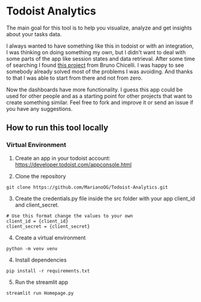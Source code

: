 # Todoist Analytics

The main goal for this tool is to help you visualize, analyze and get insights about your tasks data.

I always wanted to have something like this in todoist or with an integration, I was thinking on doing something my own,
but I didn't want to deal with some parts of the app like session states and data retrieval. 
After some time of searching I found [this project](https://github.com/brunorosilva/todoist-analytics) from Bruno 
Chicelli. I was happy to see somebody already solved most of the problems I was avoiding. And thanks to that I was able 
to start from there and not from zero. 

Now the dashboards have more functionality. I guess this app could be used for other people and as a starting point for
other projects that want to create something similar. Feel free to fork and improve it or send an issue if you have any
suggestions.

## How to run this tool locally

### Virtual Environment

1. Create an app in your todoist account: https://developer.todoist.com/appconsole.html

2. Clone the repository
```
git clone https://github.com/MarianoOG/Todoist-Analytics.git
```

3. Create the credentials.py file inside the src folder with your app client_id and client_secret.
```
# Use this format change the values to your own
client_id = {client_id}
client_secret = {client_secret}
```

4. Create a virtual environment
```
python -m venv venv
```


4. Install dependencies
```
pip install -r requirements.txt
```

5. Run the streamlit app
```
streamlit run Homepage.py
```
